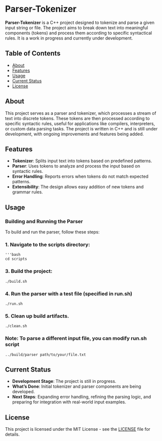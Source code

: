 # Parser-Tokenizer

**Parser-Tokenizer** is a C++ project designed to tokenize and parse a given input string or file. The project aims to break down text into meaningful components (tokens) and process them according to specific syntactical rules. It is a work in progress and currently under development.

## Table of Contents

- [About](#about)
- [Features](#features)
- [Usage](#usage)
- [Current Status](#current-status)
- [License](#license)

## About

This project serves as a parser and tokenizer, which processes a stream of text into discrete tokens. These tokens are then processed according to specific syntactic rules, useful for applications like compilers, interpreters, or custom data parsing tasks. The project is written in C++ and is still under development, with ongoing improvements and features being added.

## Features

- **Tokenizer**: Splits input text into tokens based on predefined patterns.
- **Parser**: Uses tokens to analyze and process the input based on syntactic rules.
- **Error Handling**: Reports errors when tokens do not match expected patterns.
- **Extensibility**: The design allows easy addition of new tokens and grammar rules.

## Usage

### Building and Running the Parser

To build and run the parser, follow these steps:

### 1. Navigate to the scripts directory:
    '''bash
    cd scripts
### 3. Build the project:
    ./build.sh
### 4. Run the parser with a test file (specified in run.sh)
    ./run.sh
### 5. Clean up build artifacts.
    ./clean.sh

### Note: To parse a different input file, you can modify run.sh script
    ../build/parser path/to/your/file.txt
## Current Status

- **Development Stage**: The project is still in progress.
- **What’s Done**: Initial tokenizer and parser components are being developed.
- **Next Steps**: Expanding error handling, refining the parsing logic, and preparing for integration with real-world input examples.

## License

This project is licensed under the MIT License - see the [LICENSE](LICENSE) file for details.
